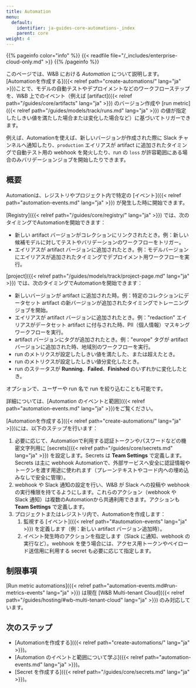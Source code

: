 ```yaml
---
title: Automation
menu:
  default:
    identifier: ja-guides-core-automations-_index
    parent: core
weight: 4
---
```


{{% pageinfo color="info" %}}
{{< readfile file="/_includes/enterprise-cloud-only.md" >}}
{{% /pageinfo %}}

このページでは、W&B における _Automation_ について説明します。[Automationを作成する]({{< relref path="create-automations/" lang="ja" >}})ことで、モデルの自動テストやデプロイメントなどのワークフローステップを、W&B 上でのイベント（例えば [artifact]({{< relref path="/guides/core/artifacts" lang="ja" >}}) のバージョン作成や [run metric]({{< relref path="/guides/models/track/runs.md" lang="ja" >}}) の値が指定したしきい値を満たした場合または変化した場合など）に基づいてトリガーできます。

例えば、Automationを使えば、新しいバージョンが作成された際に Slack チャンネルへ通知したり、`production` エイリアスが artifact に追加されたタイミングで自動テスト用の webhook を発火したり、run の `loss` が許容範囲にある場合のみバリデーションジョブを開始したりできます。

## 概要
Automationは、レジストリやプロジェクト内で特定の [イベント]({{< relref path="automation-events.md" lang="ja" >}}) が発生した時に開始できます。

[Registry]({{< relref path="/guides/core/registry/" lang="ja" >}}) では、次のタイミングでAutomationを開始できます：
- 新しい artifact バージョンがコレクションにリンクされたとき。例：新しい候補モデルに対してテストやバリデーションのワークフローをトリガー。
- エイリアスが artifact バージョンに追加されたとき。例：モデルバージョンにエイリアスが追加されたタイミングでデプロイメント用ワークフローを実行。

[project]({{< relref path="/guides/models/track/project-page.md" lang="ja" >}}) では、次のタイミングでAutomationを開始できます：
- 新しいバージョンが artifact に追加された時。例：特定のコレクションにデータセット artifact の新バージョンが追加されたタイミングでトレーニングジョブを開始。
- エイリアスが artifact バージョンに追加されたとき。例："redaction" エイリアスがデータセット artifact に付与された時、PII（個人情報）マスキングワークフローを実行。
- artifact バージョンにタグが追加されたとき。例："europe" タグが artifact バージョンに追加された時、地域別のワークフローを実行。
- run のメトリクスが設定したしきい値を満たした、または超えたとき。
- run のメトリクスが設定したしきい値分変化したとき。
- run のステータスが **Running**、**Failed**、**Finished** のいずれかに変化したとき。

オプションで、ユーザーや run 名で run を絞り込むことも可能です。

詳細については、[Automation のイベントと範囲]({{< relref path="automation-events.md" lang="ja" >}})をご覧ください。

[Automationを作成する]({{< relref path="create-automations/" lang="ja" >}})には、以下のステップを行います：

1. 必要に応じて、Automationで利用する認証トークンやパスワードなどの機密文字列用に [secrets]({{< relref path="/guides/core/secrets.md" lang="ja" >}}) を設定します。Secrets は **Team Settings** で定義します。Secrets は主に webhook Automationで、外部サービスへ安全に認証情報やトークンを渡す用途に使われます（プレーンテキストやコード内への埋め込みなしで安全に管理）。
1. webhook や Slack 通知の設定を行い、W&B が Slack への投稿や webhook の実行権限を持てるようにします。これらのアクション（webhook や Slack 通知）は複数のAutomationから共通利用できます。アクションも **Team Settings** で定義します。
1. プロジェクトまたはレジストリ内で、Automationを作成します：
    1. 監視する [イベント]({{< relref path="#automation-events" lang="ja" >}}) を定義します（例：新しい artifact バージョン追加時）。
    1. イベント発生時のアクションを指定します（Slack に通知、webhook の実行など）。webhook を使う場合には、アクセス用トークンやペイロード送信用に利用する secret も必要に応じて指定します。

## 制限事項
[Run metric automations]({{< relref path="automation-events.md#run-metrics-events" lang="ja" >}}) は現在 [W&B Multi-tenant Cloud]({{< relref path="/guides/hosting/#wb-multi-tenant-cloud" lang="ja" >}}) のみ対応しています。

## 次のステップ
- [Automationを作成する]({{< relref path="create-automations/" lang="ja" >}})。
- [Automation のイベントと範囲について学ぶ]({{< relref path="automation-events.md" lang="ja" >}})。
- [Secret を作成する]({{< relref path="/guides/core/secrets.md" lang="ja" >}})。